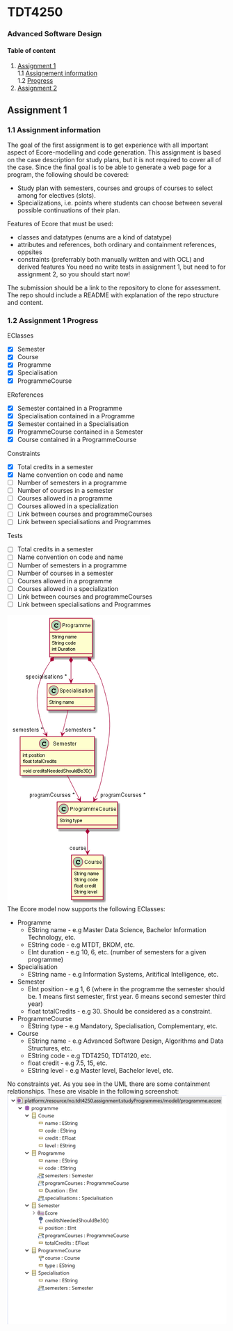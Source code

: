 # TDT4250
### Advanced Software Design

#### Table of content
1. [Assignment 1](#ass_1)  
  1.1 [Assignement information](#ass_1_info)  
  1.2 [Progress](#ass_1_prog) 
2. [Assignment 2](#ass_2)

<a name="ass_1"></a>
## Assignment 1

<a name="ass_1_info"></a>
### 1.1 Assignment information
The goal of the first assignment is to get experience with all important aspect of Ecore-modelling and code generation. This assignment is based on the case description for study plans, but it is not required to cover all of the case. Since the final goal is to be able to generate a web page for a program, the following should be covered:

* Study plan with semesters, courses and groups of courses to select among for electives (slots).
* Specializations, i.e. points where students can choose between several possible continuations of their plan.

Features of Ecore that must be used:
* classes and datatypes (enums are a kind of datatype)
* attributes and references, both ordinary and containment references, oppsites
* constraints (preferrably both manually written and with OCL) and derived features
You need no write tests in assignment 1, but need to for assignment 2, so you should start now!

The submission should be a link to the repository to clone for assessment. The repo should include a README with explanation of the repo structure and content.

<a name="ass_1_prog"></a>
### 1.2 Assignment 1 Progress
EClasses
- [x] Semester
- [x] Course
- [x] Programme
- [x] Specialisation
- [x] ProgrammeCourse

EReferences
- [x] Semester contained in a Programme
- [x] Specialisation contained in a Programme
- [x] Semester contained in a Specialisation
- [x] ProgrammeCourse contained in a Semester
- [x] Course contained in a ProgrammeCourse

Constraints
- [x] Total credits in a semester
- [x] Name convention on code and name
- [ ] Number of semesters in a programme
- [ ] Number of courses in a semester
- [ ] Courses allowed in a programme
- [ ] Courses allowed in a specialization
- [ ] Link between courses and programmeCourses
- [ ] Link between specialisations and Programmes

Tests
- [ ] Total credits in a semester
- [ ] Name convention on code and name
- [ ] Number of semesters in a programme
- [ ] Number of courses in a semester
- [ ] Courses allowed in a programme
- [ ] Courses allowed in a specialization
- [ ] Link between courses and programmeCourses
- [ ] Link between specialisations and Programmes

![alt text](https://github.com/oddaspa/TDT4250/blob/master/img/first_iteration.png "Plant UML first iteration") <br />
The Ecore model now supports the following EClasses:
* Programme
  * EString name - e.g Master Data Science, Bachelor Information Technology, etc.
  * EString code - e.g MTDT, BKOM, etc.
  * EInt duration - e.g 10, 6, etc. (number of semesters for a given programme)
* Specialisation
  * EString name - e.g Information Systems, Aritifical Intelligence, etc.
* Semester 
  * EInt position - e.g 1, 6 (where in the programme the semester should be. 1 means first semester, first year. 6 means second semester third year)
  * float totalCredits - e.g 30. Should be considered as a constraint.
* ProgrammeCourse
  * EString type - e.g Mandatory, Specialisation, Complementary, etc. 
* Course
  * EString name - e.g Advanced Software Design, Algorithms and Data Structures, etc.
  * EString code - e.g TDT4250, TDT4120, etc.
  * float credit - e.g 7.5, 15, etc.
  * EString level - e.g Master level, Bachelor level, etc.

No constraints yet. As you see in the UML there are some containment relationships. These are visable in the following screenshot:  <br />
![alt text](https://github.com/oddaspa/TDT4250/blob/master/img/ecore_v1.png "Ecore first iteration")
